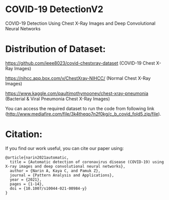 # COVID-19 DetectionV2
COVID-19 Detection Using Chest X-Ray Images and Deep Convolutional Neural Networks

# Distribution of Dataset:

https://github.com/ieee8023/covid-chestxray-dataset (COVID-19 Chest X-Ray Images)

https://nihcc.app.box.com/v/ChestXray-NIHCC/ (Normal Chest X-Ray Images)

https://www.kaggle.com/paultimothymooney/chest-xray-pneumonia (Bacterial & Viral Pneumonia Chest X-Ray Images)

You can access the required dataset to run the code from following link (http://www.mediafire.com/file/3k4theqo7n2f0kg/c_b_covid_fold5.zip/file). 

# Citation:

If you find our work useful, you can cite our paper using:

```
@article{narin2021automatic,
  title = {Automatic detection of coronavirus disease (COVID-19) using X-ray images and deep convolutional neural networks},
  author = {Narin A, Kaya C, and Pamuk Z},
  journal = {Pattern Analysis and Applications},
  year = {2021},
  pages = {1-14},
  doi = {10.1007/s10044-021-00984-y}
}
```
